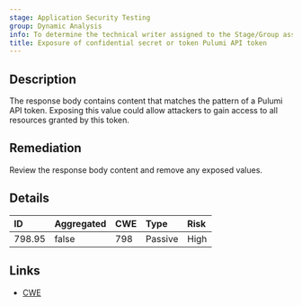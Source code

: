 ```yaml
---
stage: Application Security Testing
group: Dynamic Analysis
info: To determine the technical writer assigned to the Stage/Group associated with this page, see https://handbook.gitlab.com/handbook/product/ux/technical-writing/#assignments
title: Exposure of confidential secret or token Pulumi API token
---
```


## Description

The response body contains content that matches the pattern of a Pulumi API token.
Exposing this value could allow attackers to gain access to all resources granted by this token.

## Remediation

Review the response body content and remove any exposed values.

## Details

| ID | Aggregated | CWE | Type | Risk |
|:---|:-----------|:----|:-----|:-----|
| 798.95 | false | 798 | Passive | High |

## Links

- [CWE](https://cwe.mitre.org/data/definitions/798.html)
